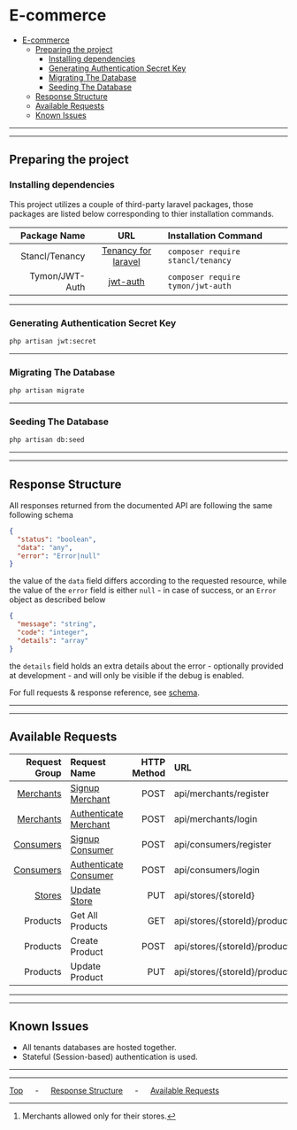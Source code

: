 # E-commerce

- [E-commerce](#e-commerce)
  - [Preparing the project](#preparing-the-project)
    - [Installing dependencies](#installing-dependencies)
    - [Generating Authentication Secret Key](#generating-authentication-secret-key)
    - [Migrating The Database](#migrating-the-database)
    - [Seeding The Database](#seeding-the-database)
  - [Response Structure](#response-structure)
  - [Available Requests](#available-requests)
  - [Known Issues](#known-issues)

---

---

## Preparing the project

### Installing dependencies

This project utilizes a couple of third-party laravel packages, those packages are listed below corresponding to thier installation commands.

|    Package Name |                           URL                           | Installation Command               |
| --------------: | :-----------------------------------------------------: | :--------------------------------- |
|  Stancl/Tenancy |  [Tenancy for laravel](https://tenancyforlaravel.com/)  | `composer require stancl/tenancy`  |
| Tymon/JWT-Auth | [jwt-auth](https://jwt-auth.readthedocs.io/en/develop/) | `composer require tymon/jwt-auth` |

---

### Generating Authentication Secret Key

```bash
php artisan jwt:secret
```

---

### Migrating The Database

```bash
php artisan migrate
```

---

### Seeding The Database

```bash
php artisan db:seed
```

---

---

## Response Structure

All responses returned from the documented API are following the same following schema

```json
{
  "status": "boolean",
  "data": "any",
  "error": "Error|null"
}
```

the value of the `data` field differs according to the requested resource, while the value of the `error` field is either `null` - in case of success, or an `Error` object as described below

```json
{
  "message": "string",
  "code": "integer",
  "details": "array"
}
```

the `details` field holds an extra details about the error - optionally provided at development - and will only be visible if the debug is enabled.

For full requests & response reference, see [schema](docs/schema.md).

---

---

## Available Requests

|                                 Request Group | Request Name                                                  | HTTP Method | URL                           | Allowed For    |
| --------------------------------------------: | :------------------------------------------------------------ | ----------: | :---------------------------- | :------------- |
| [Merchants](docs/schema.md#merchant-requests) | [Signup Merchant](docs/schema.md#sign-up-merchant)            |        POST | api/merchants/register        | World          |
| [Merchants](docs/schema.md#merchant-requests) | [Authenticate Merchant](docs/schema.md#authenticate-merchant) |        POST | api/merchants/login           | World          |
| [Consumers](docs/schema.md#consumer-requests) | [Signup Consumer](docs/schema.md#sign-up-consumer)            |        POST | api/consumers/register        | World          |
| [Consumers](docs/schema.md#consumer-requests) | [Authenticate Consumer](docs/schema.md#authenticate-consumer) |        POST | api/consumers/login           | World          |
|       [Stores](docs/schema.md#store-requests) | [Update Store](docs/schema.md#update-store)                   |         PUT | api/stores/{storeId}          | Merchant       |
|                                      Products | Get All Products                                              |         GET | api/stores/{storeId}/products | World [^req_1] |
|                                      Products | Create Product                                                |        POST | api/stores/{storeId}/products | Merchant       |
|                                      Products | Update Product                                                |         PUT | api/stores/{storeId}/products | Merchant       |

---

---

## Known Issues

- All tenants databases are hosted together.
- Stateful (Session-based) authentication is used.

[^req_1]: Merchants allowed only for their stores.

---

---

[Top](#e-commerce) &emsp; - &emsp; [Response Structure](#response-structure) &emsp; - &emsp; [Available Requests](#available-requests)
